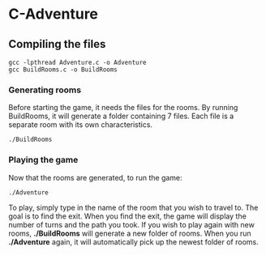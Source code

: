 # C-Adventure
## Compiling the files  
```
gcc -lpthread Adventure.c -o Adventure
gcc BuildRooms.c -o BuildRooms
```
### Generating rooms  
Before starting the game, it needs the files for the rooms. By running BuildRooms, it will generate a folder containing 7 files. Each file is a separate room with its own characteristics.
```
./BuildRooms
```
### Playing the game
Now that the rooms are generated, to run the game:
```
./Adventure
```
To play, simply type in the name of the room that you wish to travel to. The goal is to find the exit. When you find the exit, the game will display the number of turns and the path you took.
If you wish to play again with new rooms, **./BuildRooms** will generate a new folder of rooms. When you run **./Adventure** again, it will automatically pick up the newest folder of rooms.
